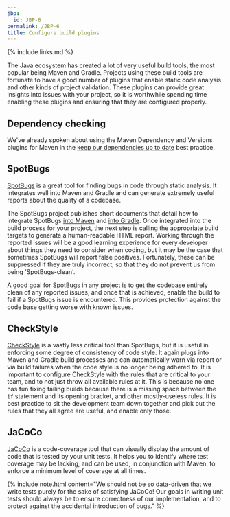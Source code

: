 ```yaml
---
jbp:
  id: JBP-6
permalink: /JBP-6
title: Configure build plugins
---
```


{% include links.md %}

The Java ecosystem has created a lot of very useful build tools, the most popular being Maven and Gradle. Projects using these build tools are fortunate to have a good number of plugins that enable static code analysis and other kinds of project validation. These plugins can provide great insights into issues with your project, so it is worthwhile spending time enabling these plugins and ensuring that they are configured properly.

## Dependency checking

We've already spoken about using the Maven Dependency and Versions plugins for Maven in the [keep our dependencies up to date](/JBP-4) best practice.

## SpotBugs

[SpotBugs](https://spotbugs.github.io/) is a great tool for finding bugs in code through static analysis. It integrates well into Maven and Gradle and can generate extremely useful reports about the quality of a codebase. 

The SpotBugs project publishes short documents that detail how to integrate SpotBugs [into Maven](https://spotbugs.readthedocs.io/en/latest/maven.html) and [into Gradle](https://spotbugs.readthedocs.io/en/latest/gradle.html). Once integrated into the build process for your project, the next step is calling the appropriate build targets to generate a human-readable HTML report. Working through the reported issues will be a good learning experience for every developer about things they need to consider when coding, but it may be the case that sometimes SpotBugs will report false positives. Fortunately, these can be suppressed if they are truly incorrect, so that they do not prevent us from being 'SpotBugs-clean'.

A good goal for SpotBugs in any project is to get the codebase entirely clean of any reported issues, and once that is achieved, enable the build to fail if a SpotBugs issue is encountered. This provides protection against the code base getting worse with known issues.

## CheckStyle

[CheckStyle](https://checkstyle.sourceforge.io/) is a vastly less critical tool than SpotBugs, but it is useful in enforcing some degree of consistency of code style. It again plugs into Maven and Gradle build processes and can automatically warn via report or via build failures when the code style is no longer being adhered to. It is important to configure CheckStyle with the rules that are critical to your team, and to not just throw all available rules at it. This is because no one has fun fixing failing builds because there is a missing space between the `if` statement and its opening bracket, and other mostly-useless rules. It is best practice to sit the development team down together and pick out the rules that they all agree are useful, and enable only those.

## JaCoCo

[JaCoCo](https://www.jacoco.org/jacoco/) is a code-coverage tool that can visually display the amount of code that is tested by your unit tests. It helps you to identify where test coverage may be lacking, and can be used, in conjunction with Maven, to enforce a minimum level of coverage at all times.

{% include note.html 
    content="We should not be so data-driven that we write tests purely for the sake of satisfying JaCoCo! Our goals in writing unit tests should always be to ensure correctness of our implementation, and to protect against the accidental introduction of bugs." %}